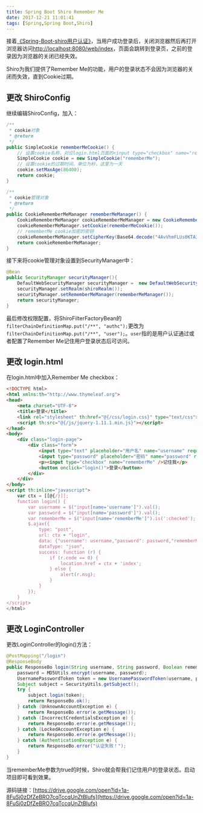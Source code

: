 ```yaml
---
title: Spring Boot Shiro Remember Me
date: 2017-12-21 11:01:41
tags: [Spring,Spring Boot,Shiro]
---
```

接着[《Spring-Boot-shiro用户认证》](/Spring-Boot-shiro用户认证.html)，当用户成功登录后，关闭浏览器然后再打开浏览器访问[http://localhost:8080/web/index](http://localhost:8080/web/index)，页面会跳转到登录页，之前的登录因为浏览器的关闭已经失效。

Shiro为我们提供了Remember Me的功能，用户的登录状态不会因为浏览器的关闭而失效，直到Cookie过期。
<!--more-->
## 更改 ShiroConfig
继续编辑ShiroConfig，加入：
```java
/**
 * cookie对象
 * @return
 */
public SimpleCookie rememberMeCookie() {
    // 设置cookie名称，对应login.html页面的<input type="checkbox" name="rememberMe"/>
    SimpleCookie cookie = new SimpleCookie("rememberMe");
    // 设置cookie的过期时间，单位为秒，这里为一天
    cookie.setMaxAge(86400);
    return cookie;
}

/**
 * cookie管理对象
 * @return
 */
public CookieRememberMeManager rememberMeManager() {
    CookieRememberMeManager cookieRememberMeManager = new CookieRememberMeManager();
    cookieRememberMeManager.setCookie(rememberMeCookie());
    // rememberMe cookie加密的密钥 
    cookieRememberMeManager.setCipherKey(Base64.decode("4AvVhmFLUs0KTA3Kprsdag=="));
    return cookieRememberMeManager;
}
```
接下来将cookie管理对象设置到SecurityManager中：
```java
@Bean  
public SecurityManager securityManager(){  
    DefaultWebSecurityManager securityManager =  new DefaultWebSecurityManager();
    securityManager.setRealm(shiroRealm());
    securityManager.setRememberMeManager(rememberMeManager());
    return securityManager;  
}   
```
最后修改权限配置，将ShiroFilterFactoryBean的`filterChainDefinitionMap.put("/**", "authc");`更改为`filterChainDefinitionMap.put("/**", "user");`。`user`指的是用户认证通过或者配置了Remember Me记住用户登录状态后可访问。
## 更改 login.html
在login.html中加入Remember Me checkbox：
```html
<!DOCTYPE html>
<html xmlns:th="http://www.thymeleaf.org">
<head>
    <meta charset="UTF-8">
    <title>登录</title>
    <link rel="stylesheet" th:href="@{/css/login.css}" type="text/css">
    <script th:src="@{/js/jquery-1.11.1.min.js}"></script>
</head>
<body>
    <div class="login-page">
        <div class="form">
            <input type="text" placeholder="用户名" name="username" required="required"/>
            <input type="password" placeholder="密码" name="password" required="required"/>
            <p><input type="checkbox" name="rememberMe" />记住我</p>
            <button onclick="login()">登录</button>
        </div>
    </div>
</body>
<script th:inline="javascript"> 
    var ctx = [[@{/}]];
    function login() {
        var username = $("input[name='username']").val();
        var password = $("input[name='password']").val();
        var rememberMe = $("input[name='rememberMe']").is(':checked');
        $.ajax({
            type: "post",
            url: ctx + "login",
            data: {"username": username,"password": password,"rememberMe": rememberMe},
            dataType: "json",
            success: function (r) {
                if (r.code == 0) {
                    location.href = ctx + 'index';
                } else {
                    alert(r.msg);
                }
            }
        });
    }
</script>
</html>
```
## 更改 LoginController
更改LoginController的login()方法：
```java
@PostMapping("/login")
@ResponseBody
public ResponseBo login(String username, String password, Boolean rememberMe) {
    password = MD5Utils.encrypt(username, password);
    UsernamePasswordToken token = new UsernamePasswordToken(username, password, rememberMe);
    Subject subject = SecurityUtils.getSubject();
    try {
        subject.login(token);
        return ResponseBo.ok();
    } catch (UnknownAccountException e) {
        return ResponseBo.error(e.getMessage());
    } catch (IncorrectCredentialsException e) {
        return ResponseBo.error(e.getMessage());
    } catch (LockedAccountException e) {
        return ResponseBo.error(e.getMessage());
    } catch (AuthenticationException e) {
        return ResponseBo.error("认证失败！");
    }
}
```
当rememberMe参数为true的时候，Shiro就会帮我们记住用户的登录状态。启动项目即可看到效果。

源码链接：[https://drive.google.com/open?id=1a-8FuSj0zDfZeBRO7cqTccqUnZtBIufs](https://drive.google.com/open?id=1a-8FuSj0zDfZeBRO7cqTccqUnZtBIufs)